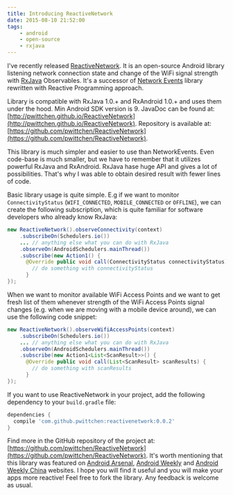 ```yaml
---
title: Introducing ReactiveNetwork
date: 2015-08-10 21:52:00
tags:
	- android
	- open-source
	- rxjava
---
```


I've recently released [ReactiveNetwork](https://github.com/pwittchen/ReactiveNetwork). It is an open-source Android library listening network connection state and change of the WiFi signal strength with [RxJava](https://github.com/ReactiveX/RxJava) Observables. It's a successor of [Network Events](https://github.com/pwittchen/NetworkEvents) library rewritten with Reactive Programming approach. 

Library is compatible with RxJava 1.0.+ and RxAndroid 1.0.+ and uses them under the hood. Min Android SDK version is 9. 
JavaDoc can be found at: [http://pwittchen.github.io/ReactiveNetwork](http://pwittchen.github.io/ReactiveNetwork). 
Repository is available at: [https://github.com/pwittchen/ReactiveNetwork](https://github.com/pwittchen/ReactiveNetwork). 

This library is much simpler and easier to use than NetworkEvents. Even code-base is much smaller, but we have to remember that it utilizes powerful RxJava and RxAndroid. RxJava hase huge API and gives a lot of possibilities. That's why I was able to obtain desired result with fewer lines of code. 

Basic library usage is quite simple. E.g if we want to monitor `ConnectivityStatus` (`WIFI_CONNECTED`, `MOBILE_CONNECTED` or `OFFLINE`), we can create the following subscription, which is quite familiar for software developers who already know RxJava: 

```java
new ReactiveNetwork().observeConnectivity(context)
    .subscribeOn(Schedulers.io())
    ... // anything else what you can do with RxJava
    .observeOn(AndroidSchedulers.mainThread())
    .subscribe(new Action1() {
      @Override public void call(ConnectivityStatus connectivityStatus) {
        // do something with connectivityStatus
      }
});
```

When we want to monitor available WiFi Access Points and we want to get fresh list of them whenever strength of the WiFi Access Points signal changes (e.g. when we are moving with a mobile device around), we can use the following code snippet: 

```java
new ReactiveNetwork().observeWifiAccessPoints(context)
    .subscribeOn(Schedulers.io())
    ... // anything else what you can do with RxJava
    .observeOn(AndroidSchedulers.mainThread())
    .subscribe(new Action1<List<ScanResult>>() {
      @Override public void call(List<ScanResult> scanResults) {
        // do something with scanResults
      }
});
```

If you want to use ReactiveNetwork in your project, add the following dependency to your `build.gradle` file:

```gradle
dependencies {
  compile 'com.github.pwittchen:reactivenetwork:0.0.2'
}
```

Find more in the GitHub repository of the project at: [https://github.com/pwittchen/ReactiveNetwork](https://github.com/pwittchen/ReactiveNetwork). 
It's worth mentioning that this library was featured on [Android Arsenal](https://android-arsenal.com/details/1/2290), [Android Weekly](http://androidweekly.net/issues/issue-166) and [Android Weekly China](http://androidweekly.cn/android-dev-weekly-issue44/) websites. 
I hope you will find it useful and you will make your apps more reactive! Feel free to fork the library. 
Any feedback is welcome as usual.
